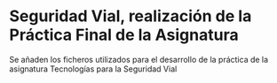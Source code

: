 # Seguridad Vial, realización de la Práctica Final de la Asignatura
Se añaden los ficheros utilizados para el desarrollo de la práctica de la asignatura Tecnologías para la Seguridad Vial

